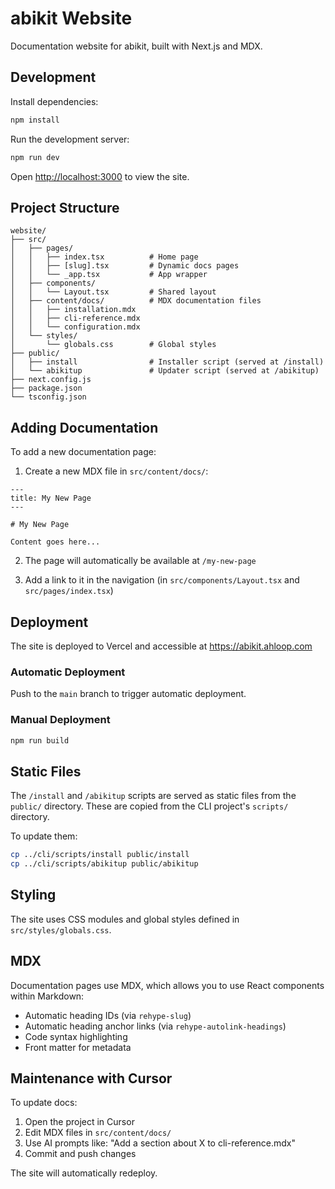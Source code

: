 # abikit Website

Documentation website for abikit, built with Next.js and MDX.

## Development

Install dependencies:

```bash
npm install
```

Run the development server:

```bash
npm run dev
```

Open [http://localhost:3000](http://localhost:3000) to view the site.

## Project Structure

```
website/
├── src/
│   ├── pages/
│   │   ├── index.tsx          # Home page
│   │   ├── [slug].tsx         # Dynamic docs pages
│   │   └── _app.tsx           # App wrapper
│   ├── components/
│   │   └── Layout.tsx         # Shared layout
│   ├── content/docs/          # MDX documentation files
│   │   ├── installation.mdx
│   │   ├── cli-reference.mdx
│   │   └── configuration.mdx
│   └── styles/
│       └── globals.css        # Global styles
├── public/
│   ├── install                # Installer script (served at /install)
│   └── abikitup               # Updater script (served at /abikitup)
├── next.config.js
├── package.json
└── tsconfig.json
```

## Adding Documentation

To add a new documentation page:

1. Create a new MDX file in `src/content/docs/`:

```mdx
---
title: My New Page
---

# My New Page

Content goes here...
```

2. The page will automatically be available at `/my-new-page`

3. Add a link to it in the navigation (in `src/components/Layout.tsx` and `src/pages/index.tsx`)

## Deployment

The site is deployed to Vercel and accessible at https://abikit.ahloop.com

### Automatic Deployment

Push to the `main` branch to trigger automatic deployment.

### Manual Deployment

```bash
npm run build
```

## Static Files

The `/install` and `/abikitup` scripts are served as static files from the `public/` directory. These are copied from the CLI project's `scripts/` directory.

To update them:

```bash
cp ../cli/scripts/install public/install
cp ../cli/scripts/abikitup public/abikitup
```

## Styling

The site uses CSS modules and global styles defined in `src/styles/globals.css`.

## MDX

Documentation pages use MDX, which allows you to use React components within Markdown:

- Automatic heading IDs (via `rehype-slug`)
- Automatic heading anchor links (via `rehype-autolink-headings`)
- Code syntax highlighting
- Front matter for metadata

## Maintenance with Cursor

To update docs:

1. Open the project in Cursor
2. Edit MDX files in `src/content/docs/`
3. Use AI prompts like: "Add a section about X to cli-reference.mdx"
4. Commit and push changes

The site will automatically redeploy.

